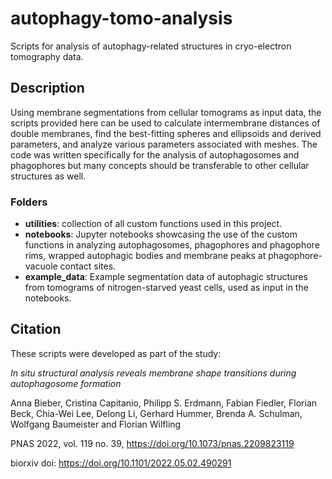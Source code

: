 # autophagy-tomo-analysis
Scripts for analysis of autophagy-related structures in cryo-electron tomography data.

## Description
Using membrane segmentations from cellular tomograms as input data, the scripts provided here can be used to calculate intermembrane distances of double membranes, find the best-fitting spheres and ellipsoids and derived parameters, and analyze various parameters associated with meshes. The code was written specifically for the analysis of autophagosomes and phagophores but many concepts should be transferable to other cellular structures as well.


### Folders
* **utilities**: collection of all custom functions used in this project.
* **notebooks**: Jupyter notebooks showcasing the use of the custom functions in analyzing autophagosomes, phagophores and phagophore rims, wrapped autophagic bodies and membrane peaks at phagophore-vacuole contact sites.
* **example_data**: Example segmentation data of autophagic structures from tomograms of nitrogen-starved yeast cells, used as input in the notebooks.



## Citation
These scripts were developed as part of the study:

*In situ structural analysis reveals membrane shape transitions during autophagosome formation*

Anna Bieber,  Cristina Capitanio,  Philipp S. Erdmann, Fabian Fiedler, Florian Beck, Chia-Wei Lee, Delong Li,  Gerhard Hummer,  Brenda A. Schulman,  Wolfgang Baumeister and Florian Wilfling

PNAS 2022, vol. 119 no. 39, https://doi.org/10.1073/pnas.2209823119

biorxiv doi: https://doi.org/10.1101/2022.05.02.490291
